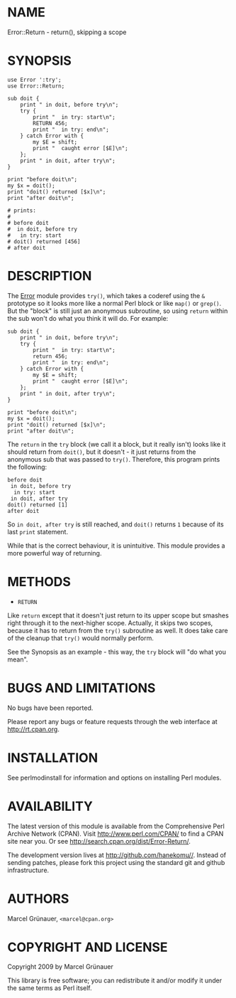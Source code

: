 # NAME

Error::Return - return(), skipping a scope

# SYNOPSIS

    use Error ':try';
    use Error::Return;

    sub doit {
        print " in doit, before try\n";
        try {
            print "  in try: start\n";
            RETURN 456;
            print "  in try: end\n";
        } catch Error with {
            my $E = shift;
            print "  caught error [$E]\n";
        };
        print " in doit, after try\n";
    }

    print "before doit\n";
    my $x = doit();
    print "doit() returned [$x]\n";
    print "after doit\n";

    # prints:
    #
    # before doit
    #  in doit, before try
    #   in try: start
    # doit() returned [456]
    # after doit

# DESCRIPTION

The [Error](http://search.cpan.org/search?mode=module&query=Error) module provides `try()`, which takes a coderef using the `&`
prototype so it looks more like a normal Perl block or like `map()` or
`grep()`. But the "block" is still just an anonymous subroutine, so using
`return` within the sub won't do what you think it will do. For example:

    sub doit {
        print " in doit, before try\n";
        try {
            print "  in try: start\n";
            return 456;
            print "  in try: end\n";
        } catch Error with {
            my $E = shift;
            print "  caught error [$E]\n";
        };
        print " in doit, after try\n";
    }

    print "before doit\n";
    my $x = doit();
    print "doit() returned [$x]\n";
    print "after doit\n";

The `return` in the `try` block (we call it a block, but it really isn't)
looks like it should return from `doit()`, but it doesn't - it just returns
from the anonymous sub that was passed to `try()`. Therefore, this program
prints the following:

    before doit
     in doit, before try
      in try: start
     in doit, after try
    doit() returned [1]
    after doit

So `in doit, after try` is still reached, and `doit()` returns `1` because
of its last `print` statement.

While that is the correct behaviour, it is unintuitive. This module provides a
more powerful way of returning.

# METHODS

- `RETURN`

Like `return` except that it doesn't just return to its upper scope but
smashes right through it to the next-higher scope. Actually, it skips two
scopes, because it has to return from the `try()` subroutine as well. It does
take care of the cleanup that `try()` would normally perform.

See the Synopsis as an example - this way, the `try` block will "do what you
mean".

# BUGS AND LIMITATIONS

No bugs have been reported.

Please report any bugs or feature requests through the web interface at
<http://rt.cpan.org>.

# INSTALLATION

See perlmodinstall for information and options on installing Perl modules.

# AVAILABILITY

The latest version of this module is available from the Comprehensive Perl
Archive Network (CPAN). Visit <http://www.perl.com/CPAN/> to find a CPAN
site near you. Or see <http://search.cpan.org/dist/Error-Return/>.

The development version lives at <http://github.com/hanekomu//>.
Instead of sending patches, please fork this project using the standard git
and github infrastructure.

# AUTHORS

Marcel Gr&uuml;nauer, `<marcel@cpan.org>`

# COPYRIGHT AND LICENSE

Copyright 2009 by Marcel Gr&uuml;nauer

This library is free software; you can redistribute it and/or modify
it under the same terms as Perl itself.